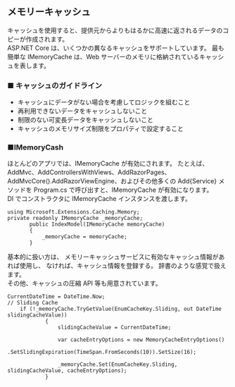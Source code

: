 ## メモリーキャッシュ

キャッシュを使用すると、提供元からよりもはるかに高速に返されるデータのコピーが作成されます。  
ASP.NET Core は、いくつかの異なるキャッシュをサポートしています。 最も簡単な IMemoryCache は、Web サーバーのメモリに格納されているキャッシュを表します。

### ■ キャッシュのガイドライン

- キャッシュにデータがない場合を考慮してロジックを組むこと
- 再利用できないデータをキャッシュしないこと
- 制限のない可変長データをキャッシュしないこと
- キャッシュのメモリサイズ制限をプロパティで設定すること

### ■IMemoryCash

ほとんどのアプリでは、IMemoryCache が有効にされます。 たとえば、AddMvc、AddControllersWithViews、AddRazorPages、AddMvcCore().AddRazorViewEngine、およびその他多くの Add{Service} メソッドを Program.cs で呼び出すと、IMemoryCache が有効になります。  
DI でコンストラクタに IMemoryCache インスタンスを渡します。

```
using Microsoft.Extensions.Caching.Memory;
private readonly IMemoryCache _memoryCache;
       public IndexModel(IMemoryCache memoryCache)
       {
           _memoryCache = memoryCache;
       }
```

基本的に扱い方は、
メモリーキャッシュサービスに有効なキャッシュ情報があれば使用し、
なければ、キャッシュ情報を登録する。
辞書のような感覚で扱えます。  
その他、キャッシュの圧縮 API 等も用意されています。

```
CurrentDateTime = DateTime.Now;
// Sliding Cache
    if (!_memoryCache.TryGetValue(EnumCacheKey.Sliding, out DateTime slidingCacheValue))
            {
                slidingCacheValue = CurrentDateTime;

                var cacheEntryOptions = new MemoryCacheEntryOptions()
                    .SetSlidingExpiration(TimeSpan.FromSeconds(10)).SetSize(16);

                _memoryCache.Set(EnumCacheKey.Sliding, slidingCacheValue, cacheEntryOptions);
            }
```
